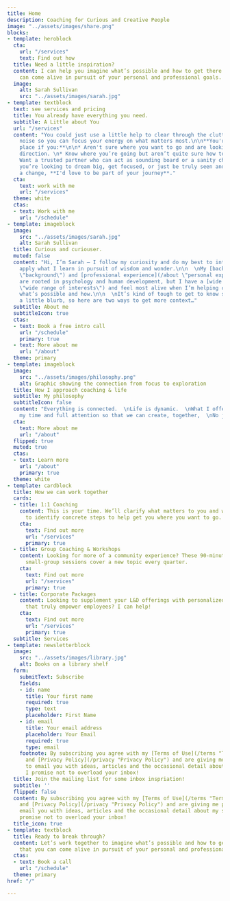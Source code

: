```yaml
---
title: Home
description: Coaching for Curious and Creative People
image: "../assets/images/share.png"
blocks:
- template: heroblock
  cta:
    url: "/services"
    text: Find out how
  title: Need a little inspiration?
  content: I can help you imagine what’s possible and how to get there so that you
    can come alive in pursuit of your personal and professional goals.
  image:
    alt: Sarah Sullivan
    src: "../assets/images/sarah.jpg"
- template: textblock
  text: see services and pricing
  title: You already have everything you need.
  subtitle: A Little about You
  url: "/services"
  content: "You could just use a little help to clear through the clutter and the
    noise so you can focus your energy on what matters most.\n\n**You're in the right
    place if you:**\n\n* Aren't sure where you want to go and are looking for some
    direction. \n* Know where you’re going but aren’t quite sure how to get there.\n*
    Want a trusted partner who can act as sounding board or a sanity check.\n\nWhether
    you’re looking to dream big, get focused, or just be truly seen and heard for
    a change, **I'd love to be part of your journey**."
  cta:
    text: work with me
    url: "/services"
  theme: white
  ctas:
  - text: Work with me
    url: "/schedule"
- template: imageblock
  image:
    src: "../assets/images/sarah.jpg"
    alt: Sarah Sullivan
  title: Curious and curiouser.
  muted: false
  content: "Hi, I’m Sarah – I follow my curiosity and do my best to integrate and
    apply what I learn in pursuit of wisdom and wonder.\n\n  \nMy [background](/about
    \"background\") and [professional experience](/about \"personal experience\")
    are rooted in psychology and human development, but I have a [wide range of interests](/about
    \"wide range of interests\") and feel most alive when I’m helping others imagine
    what’s possible and how.\n\n  \nIt’s kind of tough to get to know someone from
    a little blurb, so here are two ways to get more context…"
  subtitle: About me
  subtitleIcon: true
  ctas:
  - text: Book a free intro call
    url: "/schedule"
    primary: true
  - text: More about me
    url: "/about"
  theme: primary
- template: imageblock
  image:
    src: "../assets/images/philosophy.png"
    alt: Graphic showing the connection from focus to exploration
  title: How I approach coaching & life
  subtitle: My philosophy
  subtitleIcon: false
  content: "Everything is connected.  \nLife is dynamic.  \nWhat I offer clients is
    my time and full attention so that we can create, together,  \nNo judgment."
  cta:
    text: More about me
    url: "/about"
  flipped: true
  muted: true
  ctas:
  - text: Learn more
    url: "/about"
    primary: true
  theme: white
- template: cardblock
  title: How we can work together
  cards:
  - title: 1:1 Coaching
    content: This is your time. We’ll clarify what matters to you and work together
      to identify concrete steps to help get you where you want to go.
    cta:
      text: Find out more
      url: "/services"
      primary: true
  - title: Group Coaching & Workshops
    content: Looking for more of a community experience? These 90-minute, interactive
      small-group sessions cover a new topic every quarter.
    cta:
      text: Find out more
      url: "/services"
      primary: true
  - title: Corporate Packages
    content: Looking to supplement your L&D offerings with personalized experiences
      that truly empower employees? I can help!
    cta:
      text: Find out more
      url: "/services"
      primary: true
  subtitle: Services
- template: newsletterblock
  image:
    src: "../assets/images/library.jpg"
    alt: Books on a library shelf
  form:
    submitText: Subscribe
    fields:
    - id: name
      title: Your first name
      required: true
      type: text
      placeholder: First Name
    - id: email
      title: Your email address
      placeholder: Your Email
      required: true
      type: email
    footnote: By subscribing you agree with my [Terms of Use](/terms "Terms of Use")
      and [Privacy Policy](/privacy "Privacy Policy") and are giving me permission
      to email you with ideas, articles and the occasional detail about my services.
      I promise not to overload your inbox!
  title: Join the mailing list for some inbox inspriation!
  subtitle: ''
  flipped: false
  content: By subscribing you agree with my [Terms of Use](/terms "Terms of Use")
    and [Privacy Policy](/privacy "Privacy Policy") and are giving me permission to
    email you with ideas, articles and the occasional detail about my services. I
    promise not to overload your inbox!
  title_icon: true
- template: textblock
  title: Ready to break through?
  content: Let’s work together to imagine what’s possible and how to get there so
    that you can come alive in pursuit of your personal and professional goals.
  ctas:
  - text: Book a call
    url: "/schedule"
  theme: primary
href: "/"

---
```


